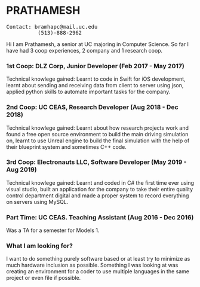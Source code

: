 <h1>PRATHAMESH</h1>
<pre>Contact: bramhapc@mail.uc.edu
          (513)-888-2962</pre>

<p1> Hi I am Prathamesh, a  senior at UC majoring in Computer Science. So far I have had 3 coop experiences, 2 company and 1 research coop.</p1>

<h3>1st Coop: DLZ Corp, Junior Developer (Feb 2017 - May 2017)</h3>
<p2>Technical knowlege gained: Learnt to code in Swift for iOS development, learnt about sending and receiving data from client to server using json, applied python skills to automate important tasks for the company.</p2>

<h3>2nd Coop: UC CEAS, Research Developer (Aug 2018 - Dec 2018)</h3>
<p3>Technical knowlege gained: Learnt about how research projects work and found a free open source environment to build the main driving simulation on, learnt to use Unreal engine to build the final simulation with the help of their blueprint system and sometimes C++ code.</p3>

<h3>3rd Coop: Electronauts LLC, Software Developer (May 2019 - Aug 2019)</h3>
<p4>Technical knowlege gained: Learnt and coded in C# the first time ever using visual studio, built an application for the company to take their entire quality control department digital and made a proper system to record everything on servers using MySQL.</p4>

<h3>Part Time: UC CEAS. Teaching Assistant (Aug 2016 - Dec 2016)</h3>
<p5>Was a TA for a semester for Models 1.</p5>

<h3>What I am looking for?</h3>
<p6>I want to do something purely software based or at least try to minimize as much hardware inclusion as possible. Something I was looking at was creating an environment for a coder to use multiple languages in the same project or even file if possible.</p6>
